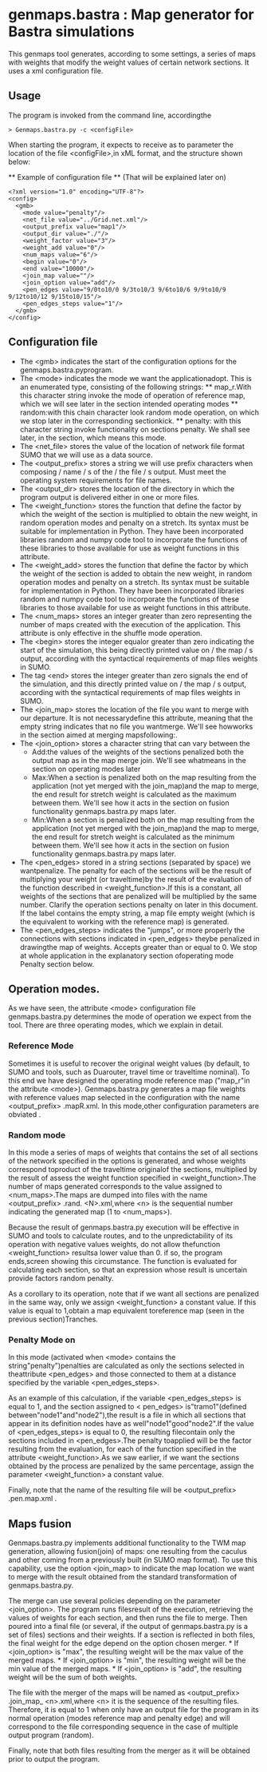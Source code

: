 # genmaps.bastra : Map generator for Bastra simulations

This genmaps tool generates, according to some settings, a series of maps with weights that modify the weight values of certain network sections. It uses a xml configuration file.

## Usage
The program is invoked from the command line, accordingthe
```
> Genmaps.bastra.py -c <configFile>
```

When starting the program, it expects to receive as to parameter the location of the file \<configFile\>,in xML format, and the structure shown below:

** Example of configuration file **
(That will be explained later on)
```
<?xml version="1.0" encoding="UTF-8"?>
<config>
  <gmb>
    <mode value="penalty"/>
    <net_file value="../Grid.net.xml"/>
    <output_prefix value="map1"/>
    <output_dir value="./"/>
    <weight_factor value="3"/>
    <weight_add value="0"/>
    <num_maps value="6"/>
    <begin value="0"/>
    <end value="10000"/>
    <join_map value=""/>
    <join_option value="add"/>
    <pen_edges value="9/0to10/0 9/3to10/3 9/6to10/6 9/9to10/9 9/12to10/12 9/15to10/15"/>
    <pen_edges_steps value="1"/>
  </gmb>
</config>
```


## Configuration file
* The \<gmb\> indicates the start of the configuration options for the genmaps.bastra.pyprogram.
* The \<mode\> indicates the mode we want the applicationadopt. This is an enumerated type, consisting of the following strings:
** map_r.With this character string invoke the mode of operation of reference map, which we will see later in the section intended operating modes
** random:with this chain character look random mode operation, on which we stop later in the corresponding sectionkick.
** penalty: with this character string invoke functionality on sections penalty. We shall see later, in the section, which means this mode.
* The \<net_file\> stores the value of the location of network file format SUMO that we will use as a data source.
* The \<output_prefix\> stores a string we will use prefix characters when composing / name / s of the / the file / s output. Must meet the operating system requirements for file names.
* The \<output_dir\> stores the location of the directory in which the program output is delivered either in one or more files.
* The \<weight_function\> stores the function that define the factor by which the weight of the section is multiplied to obtain the new weight, in random operation modes and penalty on a stretch. Its syntax must be suitable for implementation in Python. They have been incorporated libraries random and numpy code tool to incorporate the functions of these libraries to those available for use as weight functions in this attribute.
* The \<weight_add\> stores the function that define the factor by which the weight of the section is added to obtain the new weight, in random operation modes and penalty on a stretch. Its syntax must be suitable for implementation in Python. They have been incorporated libraries random and numpy code tool to incorporate the functions of these libraries to those available for use as weight functions in this attribute.
* The \<num_maps\> stores an integer greater than zero representing the number of maps created with the execution of the application. This attribute is only effective in the shuffle mode operation.
* The \<begin\> stores the integer equalor greater than zero indicating the start of the simulation, this being directly printed value on / the map / s output, according with the syntactical requirements of map files weights in SUMO.
* The tag \<end\> stores the integer greater than zero signals the end of the simulation, and this directly printed value on / the map / s output, according with the syntactical requirements of map files weights in SUMO.
* The \<join_map\> stores the location of the file you want to merge with our departure. It is not necessarydefine this attribute, meaning that the empty string indicates that no file you wantmerge. We'll see howworks in the section aimed at merging mapsfollowing:.
* The \<join_option\> stores a character string that can vary between the
	* Add:the values of the weights of the sections penalized both the output map as in the map merge join. We'll see whatmeans in the section on operating modes later
	* Max:When a section is penalized both on the map resulting from the application (not yet merged with the join_map)and the map to merge, the end result for stretch weight is calculated as the maximum between them. We'll see how it acts in the section on fusion functionality genmaps.bastra.py maps later.
	* Min:When a section is penalized both on the map resulting from the application (not yet merged with the join_map)and the map to merge, the end result for stretch weight is calculated as the minimum between them. We'll see how it acts in the section on fusion functionality genmaps.bastra.py maps later.
* The \<pen_edges\> stored in a string sections (separated by space) we wantpenalize. The penalty for each of the sections will be the result of multiplying your weight (or traveltime)by the result of the evaluation of the function described in \<weight_function\>.If this is a constant, all weights of the sections that are penalized will be multiplied by the same number. Clarify the operation sections penalty on later in this document. If the label contains the empty string, a map file empty weight (which is the equivalent to working with the reference map) is generated.
* The \<pen_edges_steps\> indicates the "jumps", or more properly the connections with sections indicated in \<pen_edges\> theybe penalized in drawingthe map of weights. Accepts greater than or equal to 0. We stop at whole application in the explanatory section ofoperating mode Penalty section below.
  
## Operation modes.
As we have seen, the attribute \<mode\> configuration file genmaps.bastra.py determines the mode of operation we expect from the tool. There are three operating modes, which we explain in detail.

###  Reference Mode

Sometimes it is useful to recover the original weight values (by default, to SUMO and tools, such as Duarouter, travel time or traveltime nominal).
To this end we have designed the operating mode reference map ("map_r"in the attribute \<mode\>).
Genmaps.bastra.py generates a map file weights with reference values map selected in the configuration with the name \<output_prefix\> .mapR.xml. In this mode,other configuration parameters are obviated .

### Random mode
In this mode a series of maps of weights that contains the set of all sections of the network specified in the options is generated, and whose weights correspond toproduct of the traveltime originalof the sections, multiplied by the result of assess the weight function specified in \<weight_function\>.The number of maps generated corresponds to the value assigned to \<num_maps\>.The maps are dumped into files with the name \<output_prefix\> .rand. \<N\>.xml,where \<n\> is the sequential number indicating the generated map (1 to \<num_maps\>).

Because the result of genmaps.bastra.py execution will be effective in SUMO and tools to calculate routes, and to the unpredictability of its operation with negative values weights, do not allow thefunction \<weight_function\> resultsa lower value than 0. if so, the program ends,screen showing this circumstance. The function is evaluated for calculating each section, so that an expression whose result is uncertain provide factors random penalty.

As a corollary to its operation, note that if we want all sections are penalized in the same way, only we assign \<weight_function\> a constant value. If this value is equal to 1,obtain a map equivalent toreference map (seen in the previous section)Tranches.

### Penalty Mode on
In this mode (activated when \<mode\> contains the string"penalty")penalties are calculated as only the sections selected in theattribute \<pen_edges\> and those connected to them at a distance specified by the variable \<pen_edges_steps\>.

As an example of this calculation, if the variable \<pen_edges_steps\> is equal to 1, and the section assigned to \< pen_edges\> is"tramo1"(defined between"node1"and"node2"),the result is a file in which all sections that appear in its definition nodes have as well"node1"good"node2".If the value of \<pen_edges_steps\> is equal to 0, the resulting filecontain only the sections included in \<pen_edges\>.The penalty toapplied will be the factor resulting from the evaluation, for each of the function specified in the attribute \<weight_function\>.As we saw earlier, if we want the sections obtained by the process are penalized by the same percentage, assign the parameter \<weight_function\> a constant value.

Finally, note that the name of the resulting file will be \<output_prefix\> .pen.map.xml .

## Maps  fusion
Genmaps.bastra.py implements additional functionality to the TWM map generation, allowing fusion(join) of maps: one resulting from the caculus and other coming from a previously built (in SUMO map format). To use this capability, use the option \<join_map\> to indicate the map location we want to merge with the result obtained from the standard transformation of  genmaps.bastra.py.

The merge can use several policies depending on the parameter \<join_option\>. The program runs filesresult of the execution, retrieving the values of weights for each section, and then runs the file to merge. Then poured into a final file (or several, if the output of genmaps.bastra.py is a set of files) sections and their weights. If a section is reflected in both files, the final weight for the edge depend on the option chosen merger.
	* If \<join_option\> is "max", the resulting weight will be the max value of the merged maps.
	* If \<join_option\> is "min", the resulting weight will be the min value of the merged maps.
	* If \<join_option\> is "add", the resulting weight will be the sum of both weights.

The file with the merger of the maps will be named as \<output_prefix\> .join_map_ \<n\>.xml,where \<n\> it is the sequence of the resulting files. Therefore, it is equal to 1 when only have an output file for the program in its normal operation (modes reference map and penalty edge) and will correspond to the file corresponding sequence in the case of multiple output program (random).

Finally, note that both files resulting from the merger as it will be obtained prior to output the program.
    
